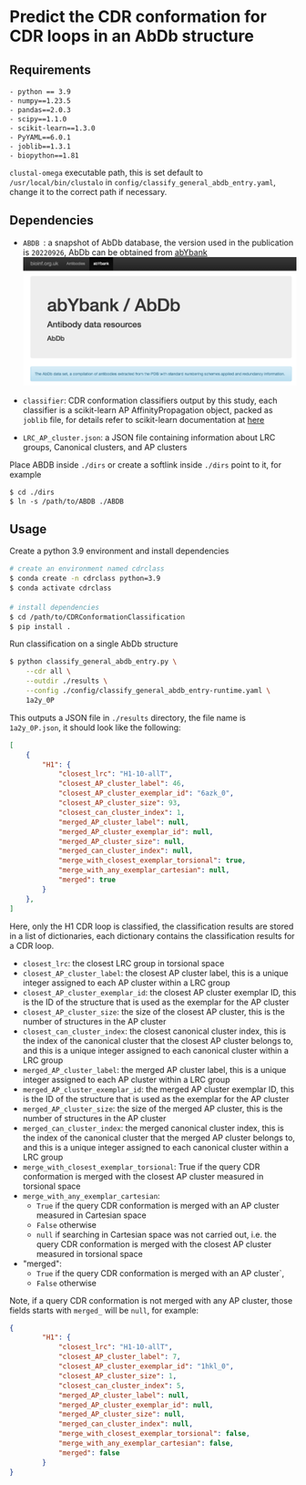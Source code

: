# Predict the CDR conformation for CDR loops in an AbDb structure 

## Requirements
```
- python == 3.9
- numpy==1.23.5
- pandas==2.0.3
- scipy==1.1.0
- scikit-learn==1.3.0
- PyYAML==6.0.1 
- joblib==1.3.1
- biopython==1.81
```
`clustal-omega` executable path, this is set default to `/usr/local/bin/clustalo` in `config/classify_general_abdb_entry.yaml`, change it to the correct path if necessary.

## Dependencies 
- `ABDB `: a snapshot of AbDb database, the version used in the publication is `20220926`, AbDb can be obtained from [abYbank](http://www.abybank.org/abdb/)
<a href="http://www.abybank.org/abdb"> <img src='./figures/abYbank.png'> </a>

- `classifier`: CDR conformation classifiers output by this study, each classifier is a scikit-learn AP AffinityPropagation object, packed as `joblib` file, for details refer to scikit-learn documentation at [here](https://scikit-learn.org/stable/model_persistence.html)
- `LRC_AP_cluster.json`: a JSON file containing information about LRC groups, Canonical clusters, and AP clusters
  
Place ABDB inside `./dirs` or create a softlink inside `./dirs` point to it, for example 
```
$ cd ./dirs
$ ln -s /path/to/ABDB ./ABDB
```

## Usage
Create a python 3.9 environment and install dependencies
```bash 
# create an environment named cdrclass
$ conda create -n cdrclass python=3.9
$ conda activate cdrclass

# install dependencies
$ cd /path/to/CDRConformationClassification
$ pip install .  
```

Run classification on a single AbDb structure
```bash
$ python classify_general_abdb_entry.py \
    --cdr all \
    --outdir ./results \
    --config ./config/classify_general_abdb_entry-runtime.yaml \
    1a2y_0P
```
This outputs a JSON file in `./results` directory, the file name is `1a2y_0P.json`, it should look like the following: 
```JSON
[
    {
        "H1": {
            "closest_lrc": "H1-10-allT",
            "closest_AP_cluster_label": 46,
            "closest_AP_cluster_exemplar_id": "6azk_0",
            "closest_AP_cluster_size": 93,
            "closest_can_cluster_index": 1,
            "merged_AP_cluster_label": null,
            "merged_AP_cluster_exemplar_id": null,
            "merged_AP_cluster_size": null,
            "merged_can_cluster_index": null,
            "merge_with_closest_exemplar_torsional": true,
            "merge_with_any_exemplar_cartesian": null,
            "merged": true
        }
    },
]
```
Here, only the H1 CDR loop is classified, the classification results are stored in a list of dictionaries, each dictionary contains the classification results for a CDR loop.

- `closest_lrc`: the closest LRC group in torsional space 
- `closest_AP_cluster_label`: the closest AP cluster label, this is a unique integer assigned to each AP cluster within a LRC group
- `closest_AP_cluster_exemplar_id`: the closest AP cluster exemplar ID, this is the ID of the structure that is used as the exemplar for the AP cluster
- `closest_AP_cluster_size`: the size of the closest AP cluster, this is the number of structures in the AP cluster
- `closest_can_cluster_index`: the closest canonical cluster index, this is the index of the canonical cluster that the closest AP cluster belongs to, and this is a unique integer assigned to each canonical cluster within a LRC group
- `merged_AP_cluster_label`: the merged AP cluster label, this is a unique integer assigned to each AP cluster within a LRC group
- `merged_AP_cluster_exemplar_id`: the merged AP cluster exemplar ID, this is the ID of the structure that is used as the exemplar for the AP cluster
- `merged_AP_cluster_size`: the size of the merged AP cluster, this is the number of structures in the AP cluster
- `merged_can_cluster_index`: the merged canonical cluster index, this is the index of the canonical cluster that the merged AP cluster belongs to, and this is a unique integer assigned to each canonical cluster within a LRC group
- `merge_with_closest_exemplar_torsional`: True if the query CDR conformation is merged with the closest AP cluster measured in torsional space
- `merge_with_any_exemplar_cartesian`: 
  - `True` if the query CDR conformation is merged with an AP cluster measured in Cartesian space
  - `False` otherwise  
  - `null` if searching in Cartesian space was not carried out, i.e. the query CDR conformation is merged with the closest AP cluster measured in torsional space
- "merged": 
  - `True` if the query CDR conformation is merged with an AP cluster`, 
  - `False` otherwise

Note, if a query CDR conformation is not merged with any AP cluster, those fields starts with `merged_` will be `null`, for example:
```JSON
{
        "H1": {
            "closest_lrc": "H1-10-allT",
            "closest_AP_cluster_label": 7,
            "closest_AP_cluster_exemplar_id": "1hkl_0",
            "closest_AP_cluster_size": 1,
            "closest_can_cluster_index": 5,
            "merged_AP_cluster_label": null,
            "merged_AP_cluster_exemplar_id": null,
            "merged_AP_cluster_size": null,
            "merged_can_cluster_index": null,
            "merge_with_closest_exemplar_torsional": false,
            "merge_with_any_exemplar_cartesian": false,
            "merged": false
        }
}
```
